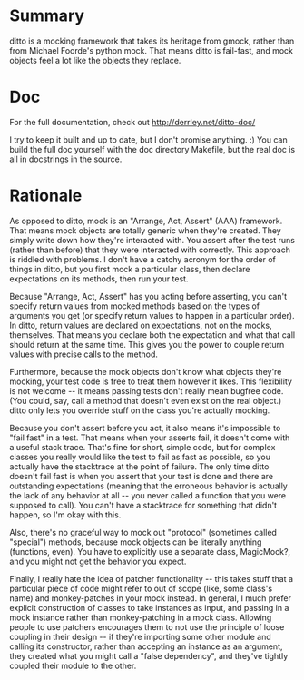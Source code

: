 # Summary
ditto is a mocking framework that takes its heritage from gmock, rather than
from Michael Foorde's python mock. That means ditto is fail-fast, and mock
objects feel a lot like the objects they replace.

# Doc

For the full documentation, check out http://derrley.net/ditto-doc/

I try to keep it built and up to date, but I don't promise anything. :) You can
build the full doc yourself with the doc directory Makefile, but the real doc
is all in docstrings in the source.

# Rationale

As opposed to ditto, mock is an "Arrange, Act, Assert" (AAA) framework. That
means mock objects are totally generic when they're created. They simply write
down how they're interacted with. You assert after the test runs (rather than
before) that they were interacted with correctly. This approach is riddled with
problems. I don't have a catchy acronym for the order of things in ditto, but
you first mock a particular class, then declare expectations on its methods,
then run your test.

Because "Arrange, Act, Assert" has you acting before asserting, you can't
specify return values from mocked methods based on the types of arguments you
get (or specify return values to happen in a particular order). In ditto,
return values are declared on expectations, not on the mocks, themselves. That
means you declare both the expectation and what that call should return at the
same time. This gives you the power to couple return values with precise calls
to the method.

Furthermore, because the mock objects don't know what objects they're mocking,
your test code is free to treat them however it likes. This flexibility is not
welcome -- it means passing tests don't really mean bugfree code. (You could,
say, call a method that doesn't even exist on the real object.) ditto only lets
you override stuff on the class you're actually mocking.

Because you don't assert before you act, it also means it's impossible to "fail
fast" in a test. That means when your asserts fail, it doesn't come with a
useful stack trace. That's fine for short, simple code, but for complex classes
you really would like the test to fail as fast as possible, so you actually
have the stacktrace at the point of failure. The only time ditto doesn't fail
fast is when you assert that your test is done and there are outstanding
expectations (meaning that the erroneous behavior is actually the lack of any
behavior at all -- you never called a function that you were supposed to call).
You can't have a stacktrace for something that didn't happen, so I'm okay with
this.

Also, there's no graceful way to mock out "protocol" (sometimes called
"special") methods, because mock objects can be literally anything (functions,
even). You have to explicitly use a separate class, MagicMock?, and you might
not get the behavior you expect.

Finally, I really hate the idea of patcher functionality -- this takes stuff
that a particular piece of code might refer to out of scope (like, some class's
name) and monkey-patches in your mock instead. In general, I much prefer
explicit construction of classes to take instances as input, and passing in a
mock instance rather than monkey-patching in a mock class. Allowing people to
use patchers encourages them to not use the principle of loose coupling in
their design -- if they're importing some other module and calling its
constructor, rather than accepting an instance as an argument, they created
what you might call a "false dependency", and they've tightly coupled their
module to the other.
